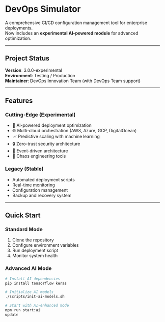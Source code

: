 # DevOps Simulator

A comprehensive CI/CD configuration management tool for enterprise deployments.  
Now includes an **experimental AI-powered module** for advanced optimization.

---

## Project Status
**Version**: 3.0.0-experimental  
**Environment**: Testing / Production  
**Maintainer**: DevOps Innovation Team (with DevOps Team support)

---

## Features
### Cutting-Edge (Experimental)
- 🤖 AI-powered deployment optimization  
- 🌐 Multi-cloud orchestration (AWS, Azure, GCP, DigitalOcean)  
- 📈 Predictive scaling with machine learning  
- 🔒 Zero-trust security architecture  
- 🌊 Event-driven architecture  
- 🎯 Chaos engineering tools  

### Legacy (Stable)
- Automated deployment scripts  
- Real-time monitoring  
- Configuration management  
- Backup and recovery system  

---

## Quick Start

### Standard Mode
1. Clone the repository  
2. Configure environment variables  
3. Run deployment script  
4. Monitor system health  

### Advanced AI Mode
```bash
# Install AI dependencies
pip install tensorflow keras

# Initialize AI models
./scripts/init-ai-models.sh

# Start with AI-enhanced mode
npm run start:ai
update
